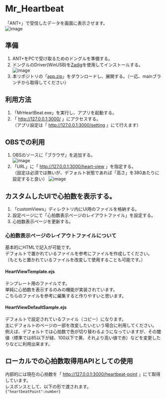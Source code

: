 # Mr_Heartbeat
「ANT+」で受信したデータを画面に表示させます。  
![image](https://user-images.githubusercontent.com/62947068/152672982-67580407-299a-4ad4-81f4-caa3048f4790.png)


## 準備
1. ANT+をPCで受け取るためのドングルを準備する。
2. ドングルのDriver(WinUSB)を[Zadig](https://zadig.akeo.ie/)を使用してインストールする。  
![image](https://user-images.githubusercontent.com/62947068/152672294-59e5a9a6-35b0-4052-9658-06fc56d71cd0.png)
3. 本リポジトリの「[app.zip](https://github.com/yamaserif/Mr_Heartbeat/blob/main/app.zip)」をダウンロードし、展開する。（一応、mainブランチから取得してください）

## 利用方法
1. 「MrHeartBeat.exe」を実行し、アプリを起動する。
2. 「 http://127.0.0.1:3000/ 」にアクセスする。  
（アプリ設定は「 http://127.0.0.1:3000/setting 」にて行えます）

## OBSでの利用
1. OBSのソースに「ブラウザ」を追加する。  
![image](https://user-images.githubusercontent.com/62947068/152673576-dc83e582-dd93-4713-8fc7-521d56e35d60.png)
2. 「URL」に「 http://127.0.0.1:3000/heart-view 」を指定する。  
（設定は必須では無いが、デフォルト状態であれば「高さ」を380あたりに設定すると良い）
![image](https://user-images.githubusercontent.com/62947068/152673667-48ade49f-33af-4318-a07a-e87782ba872d.png)

## カスタムしたUIで心拍数を表示する。
1. 「customViews」ディレクトリ内にUI用のファイルを格納する。
2. 設定ページにて「心拍数表示ページのレイアウトファイル」を設定する。
3. 心拍数表示ページを更新する。

### 心拍数表示ページのレイアウトファイルについて
基本的にHTMLで記入が可能です。  
デフォルトで置かれているファイルを参考にファイルを作成してください。  
（もともと置かれているファイルを改変して使用することも可能です。）
#### HeartViewTemplate.ejs
 テンプレート用のファイルです。  
 単純に心拍数を表示するのみの機能が実装されています。  
 こちらのファイルを参考に編集すると作りやすいと思います。
#### HeartViewDefaultSample.ejs
 デフォルトで設定されているファイル（コピー）になります。  
 主にデフォルトのページの一部を改変したいという場合に利用してください。  
 例えば、デフォルトでは心拍数で色が切り替わるようになっていますが、その閾値（標準では85以下が緑、100以下で黄、それより高い値で赤）などを変更したりなどに利用出来ます。
 
## ローカルでの心拍数取得用APIとしての使用
内部的には現在の心拍数を「 http://127.0.0.1:3000/heartbeat-point 」にて取得しています。  
レスポンスとして、以下の形で渡されます。  
`{"heartbeatPoint":number}`
